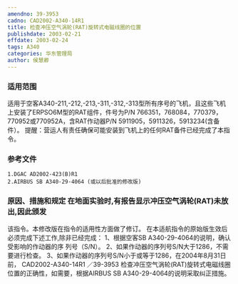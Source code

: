 ```yaml
---
amendno: 39-3953
cadno: CAD2002-A340-14R1
title: 检查冲压空气涡轮(RAT)旋转式电磁线圈的位置
publishdate: 2003-02-21
effdate: 2003-02-24
tags: A340
categories: 华东管理局
author: 侯慧卿
---
```


### 适用范围 
适用于空客A340-211,-212,-213,-311,-312,-313型所有序号的飞机，且这些飞机上安装了ERPSO6M型的RAT组件，件号为P/N 766351，768084，770379，770952或770952A，含RAT作动器P/N 5911905，5911326，5913234(含备件）。
提醒：营运人有责任确保可能安装到飞机上的任何RAT备件已经完成了本指令。

### 参考文件
    1.DGAC AD2002-423(B)R1 
    2.AIRBUS SB A340-29-4064 (或以后批准的修改版) 

### 原因、措施和规定 在地面实验时,有报告显示冲压空气涡轮(RAT)未放出,因此颁发
该指令。本修改版在指令的适用性方面做了修订。     在本适航指令的原始版生效后必须完成下述工作,除非已经完成： 1、根据空客SB A340-29-4064的说明，确认受影响的作动器的序
列号（S/N）。     2、如果作动器的序列号S/N大于1286，不需要进行检查。     3、如果作动器的序列号S/N小于或等于1286，在2004年8月31日前，
       CAD2002-A340-14R1   ／39-3953 
检查冲压空气涡轮(RAT)旋转式电磁线圈位置的正确性，如需要，根据AIRBUS SB A340-29-4064的说明采取纠正措施。
